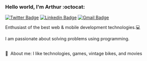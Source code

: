### Hello world, I'm Arthur :octocat:


[![Twitter Badge](https://img.shields.io/badge/-@vfraanco-6633cc?style=flat-square&labelColor=6633cc&logo=twitter&logoColor=white&link=https://twitter.com/vfraanco)](https://twitter.com/vfraanco) 
[![Linkedin Badge](https://img.shields.io/badge/-Arthur%20Arruda-6633cc?style=flat-square&logo=Linkedin&logoColor=white&link=https://www.linkedin.com/in/arthur-arruda-3319a21a4/)](https://www.linkedin.com/in/arthur-arruda-3319a21a4/) 
[![Gmail Badge](https://img.shields.io/badge/-atuhrr@gmail.com-6633cc?style=flat-square&logo=Gmail&logoColor=white&link=mailto:atuhrr@gmail.com)](mailto:atuhrr@gmail.com)

Enthusiast of the best web & mobile development technologies.:computer:

I am passionate about solving problems using programming.

 <br/> 💬  &nbsp;About me: I like technologies, games, vintage bikes, and movies
